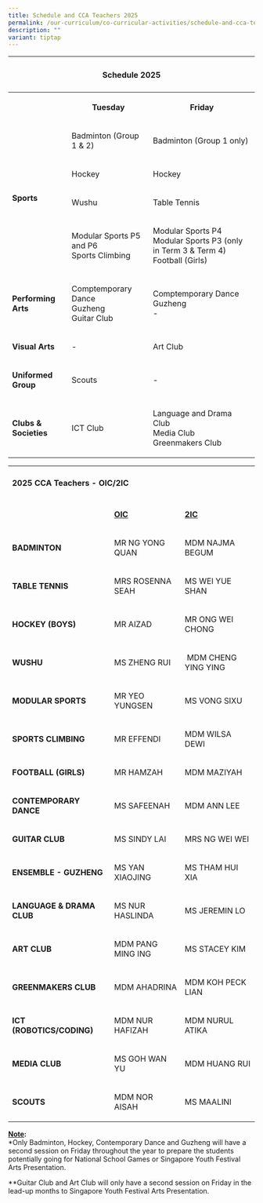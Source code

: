 ```yaml
---
title: Schedule and CCA Teachers 2025
permalink: /our-curriculum/co-curricular-activities/schedule-and-cca-teachers-2025/
description: ""
variant: tiptap
---
```

<table style="minWidth: 75px">
<colgroup>
<col>
<col>
<col>
</colgroup>
<tbody>
<tr>
<th rowspan="1" colspan="3">
<h4><strong>Schedule 2025</strong></h4>
</th>
</tr>
<tr>
<th rowspan="1" colspan="1">
<p></p>
</th>
<th rowspan="1" colspan="1">
<p>Tuesday</p>
</th>
<th rowspan="1" colspan="1">
<p>Friday</p>
</th>
</tr>
<tr>
<td rowspan="4" colspan="1">
<p><strong>Sports</strong>
</p>
</td>
<td rowspan="1" colspan="1">
<p>Badminton (Group 1 &amp; 2)</p>
</td>
<td rowspan="1" colspan="1">
<p>Badminton (Group 1 only)</p>
</td>
</tr>
<tr>
<td rowspan="1" colspan="1">
<p>Hockey</p>
</td>
<td rowspan="1" colspan="1">
<p>Hockey</p>
</td>
</tr>
<tr>
<td rowspan="1" colspan="1">
<p>Wushu</p>
</td>
<td rowspan="1" colspan="1">
<p>Table Tennis</p>
</td>
</tr>
<tr>
<td rowspan="1" colspan="1">
<p>Modular Sports P5 and P6
<br>Sports Climbing</p>
</td>
<td rowspan="1" colspan="1">
<p>Modular Sports P4
<br>Modular Sports P3 (only in Term 3 &amp; Term 4)
<br>Football (Girls)</p>
</td>
</tr>
<tr>
<td rowspan="1" colspan="1">
<p><strong>Performing Arts</strong>
</p>
</td>
<td rowspan="1" colspan="1">
<p>Comptemporary Dance
<br>Guzheng
<br>Guitar Club</p>
</td>
<td rowspan="1" colspan="1">
<p>Comptemporary Dance
<br>Guzheng
<br>-</p>
</td>
</tr>
<tr>
<td rowspan="1" colspan="1">
<p><strong>Visual Arts</strong>
</p>
</td>
<td rowspan="1" colspan="1">
<p>-</p>
</td>
<td rowspan="1" colspan="1">
<p>Art Club</p>
</td>
</tr>
<tr>
<td rowspan="1" colspan="1">
<p><strong>Uniformed Group</strong>
</p>
</td>
<td rowspan="1" colspan="1">
<p>Scouts</p>
</td>
<td rowspan="1" colspan="1">
<p>-</p>
</td>
</tr>
<tr>
<td rowspan="1" colspan="1">
<p><strong>Clubs &amp; Societies</strong>
</p>
</td>
<td rowspan="1" colspan="1">
<p>ICT Club</p>
</td>
<td rowspan="1" colspan="1">
<p>Language and Drama Club
<br>Media Club
<br>Greenmakers Club</p>
</td>
</tr>
</tbody>
</table>
<table style="minWidth: 75px">
<colgroup>
<col>
<col>
<col>
</colgroup>
<tbody>
<tr>
<td rowspan="1" colspan="3">
<h4><strong>2025 CCA Teachers - OIC/2IC</strong></h4>
</td>
</tr>
<tr>
<td rowspan="1" colspan="1">
<p>&nbsp;</p>
</td>
<td rowspan="1" colspan="1">
<p><strong><u>OIC</u></strong>
</p>
</td>
<td rowspan="1" colspan="1">
<p><strong><u>2IC</u></strong>
</p>
</td>
</tr>
<tr>
<td rowspan="1" colspan="1">
<p><strong>BADMINTON</strong>
</p>
</td>
<td rowspan="1" colspan="1">
<p>MR NG YONG QUAN</p>
</td>
<td rowspan="1" colspan="1">
<p>MDM NAJMA BEGUM</p>
</td>
</tr>
<tr>
<td rowspan="1" colspan="1">
<p><strong>TABLE TENNIS</strong>
</p>
</td>
<td rowspan="1" colspan="1">
<p>MRS ROSENNA SEAH</p>
</td>
<td rowspan="1" colspan="1">
<p>MS WEI YUE SHAN</p>
</td>
</tr>
<tr>
<td rowspan="1" colspan="1">
<p><strong>HOCKEY (BOYS)</strong>
</p>
</td>
<td rowspan="1" colspan="1">
<p>MR AIZAD</p>
</td>
<td rowspan="1" colspan="1">
<p>MR ONG WEI CHONG</p>
</td>
</tr>
<tr>
<td rowspan="1" colspan="1">
<p><strong>WUSHU</strong>
</p>
</td>
<td rowspan="1" colspan="1">
<p>MS ZHENG RUI</p>
</td>
<td rowspan="1" colspan="1">
<p>&nbsp;MDM CHENG YING YING</p>
</td>
</tr>
<tr>
<td rowspan="1" colspan="1">
<p><strong>MODULAR SPORTS</strong>
</p>
</td>
<td rowspan="1" colspan="1">
<p>MR YEO YUNGSEN</p>
</td>
<td rowspan="1" colspan="1">
<p>MS VONG SIXU</p>
</td>
</tr>
<tr>
<td rowspan="1" colspan="1">
<p><strong>SPORTS CLIMBING</strong>
</p>
</td>
<td rowspan="1" colspan="1">
<p>MR EFFENDI</p>
</td>
<td rowspan="1" colspan="1">
<p>MDM WILSA DEWI</p>
</td>
</tr>
<tr>
<td rowspan="1" colspan="1">
<p><strong>FOOTBALL (GIRLS)</strong>
</p>
</td>
<td rowspan="1" colspan="1">
<p>MR HAMZAH</p>
</td>
<td rowspan="1" colspan="1">
<p>MDM MAZIYAH</p>
</td>
</tr>
<tr>
<td rowspan="1" colspan="1">
<p><strong>CONTEMPORARY DANCE</strong>
</p>
</td>
<td rowspan="1" colspan="1">
<p>MS SAFEENAH</p>
</td>
<td rowspan="1" colspan="1">
<p>MDM ANN LEE</p>
</td>
</tr>
<tr>
<td rowspan="1" colspan="1">
<p><strong>GUITAR CLUB</strong>
</p>
</td>
<td rowspan="1" colspan="1">
<p>MS SINDY LAI</p>
</td>
<td rowspan="1" colspan="1">
<p>MRS NG WEI WEI</p>
</td>
</tr>
<tr>
<td rowspan="1" colspan="1">
<p><strong>ENSEMBLE - GUZHENG</strong>
</p>
</td>
<td rowspan="1" colspan="1">
<p>MS YAN XIAOJING</p>
</td>
<td rowspan="1" colspan="1">
<p>MS THAM HUI XIA</p>
</td>
</tr>
<tr>
<td rowspan="1" colspan="1">
<p><strong>LANGUAGE &amp; DRAMA CLUB</strong>
</p>
</td>
<td rowspan="1" colspan="1">
<p>MS NUR HASLINDA</p>
</td>
<td rowspan="1" colspan="1">
<p>MS JEREMIN LO</p>
</td>
</tr>
<tr>
<td rowspan="1" colspan="1">
<p><strong>ART CLUB</strong>
</p>
</td>
<td rowspan="1" colspan="1">
<p>MDM PANG MING ING</p>
</td>
<td rowspan="1" colspan="1">
<p>MS STACEY KIM</p>
</td>
</tr>
<tr>
<td rowspan="1" colspan="1">
<p><strong>GREENMAKERS CLUB</strong>
</p>
</td>
<td rowspan="1" colspan="1">
<p>MDM AHADRINA</p>
</td>
<td rowspan="1" colspan="1">
<p>MDM KOH PECK LIAN</p>
</td>
</tr>
<tr>
<td rowspan="1" colspan="1">
<p><strong>ICT (ROBOTICS/CODING)</strong>
</p>
</td>
<td rowspan="1" colspan="1">
<p>MDM NUR HAFIZAH</p>
</td>
<td rowspan="1" colspan="1">
<p>MDM NURUL ATIKA</p>
</td>
</tr>
<tr>
<td rowspan="1" colspan="1">
<p><strong>MEDIA CLUB</strong>
</p>
</td>
<td rowspan="1" colspan="1">
<p>MS GOH WAN YU</p>
</td>
<td rowspan="1" colspan="1">
<p>MDM HUANG RUI</p>
</td>
</tr>
<tr>
<td rowspan="1" colspan="1">
<p><strong>SCOUTS</strong>
</p>
</td>
<td rowspan="1" colspan="1">
<p>MDM NOR AISAH</p>
</td>
<td rowspan="1" colspan="1">
<p>MS MAALINI</p>
</td>
</tr>
</tbody>
</table>
<p><strong><u>Note</u>:</strong>
<br>*Only Badminton, Hockey, Contemporary Dance and Guzheng will have a second
session on Friday throughout the year to prepare the students potentially
going for National School Games or Singapore Youth Festival Arts Presentation.</p>
<p>**Guitar Club and Art Club will only have a second session on Friday in
the lead-up months to Singapore Youth Festival Arts Presentation.</p>